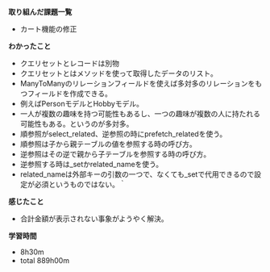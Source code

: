**取り組んだ課題一覧**
* カート機能の修正

**わかったこと**
* クエリセットとレコードは別物
* クエリセットとはメソッドを使って取得したデータのリスト。
* ManyToManyのリレーションフィールドを使えば多対多のリレーションをもつフィールドを作成できる。
* 例えばPersonモデルとHobbyモデル。
* 一人が複数の趣味を持つ可能性もあるし、一つの趣味が複数の人に持たれる可能性もある。というのが多対多。
* 順参照がselect_related、逆参照の時にprefetch_relatedを使う。
* 順参照は子から親テーブルの値を参照する時の呼び方。
* 逆参照はその逆で親から子テーブルを参照する時の呼び方。
* 逆参照する時は_setかrelated_nameを使う。
* related_nameは外部キーの引数の一つで、なくても_setで代用できるので設定が必須というものではない。｀

**感じたこと**
* 合計金額が表示されない事象がようやく解決。

**学習時間**
* 8h30m
 * total 889h00m
